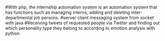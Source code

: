 #With php, the internship automation system is an automation system that has functions such as managing interns, adding and deleting inter-departmental job persons.
#server client messaging system from socket with java
#Receiving tweets of requested people via Twitter and finding out which personality type they belong to according to emotion analysis with python
